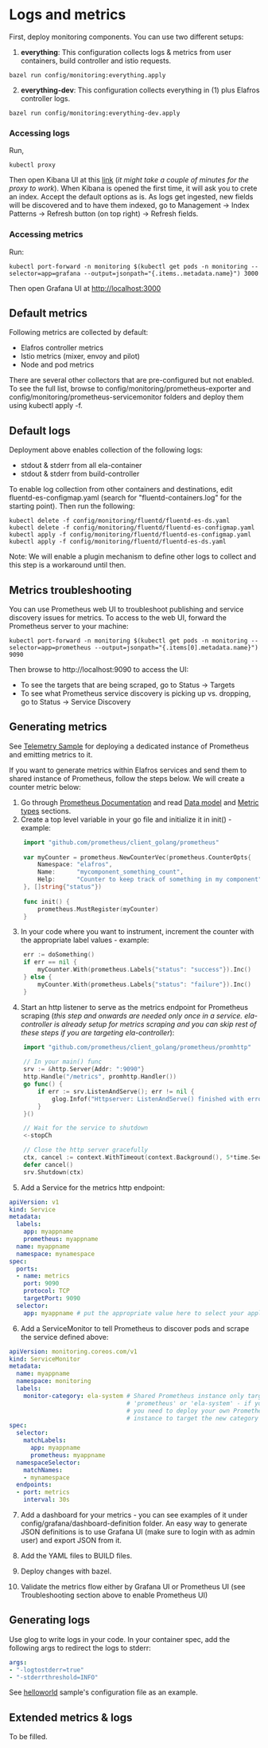 # Logs and metrics

First, deploy monitoring components. You can use two different setups:
1. **everything**: This configuration collects logs & metrics from user containers, build controller and istio requests.
```shell
bazel run config/monitoring:everything.apply
```

2. **everything-dev**: This configuration collects everything in (1) plus Elafros controller logs.
```shell
bazel run config/monitoring:everything-dev.apply
```

### Accessing logs
Run, 

```shell
kubectl proxy
```
Then open Kibana UI at this [link](http://localhost:8001/api/v1/namespaces/monitoring/services/kibana-logging/proxy/app/kibana) 
(*it might take a couple of minutes for the proxy to work*). 
When Kibana is opened the first time, it will ask you to crete an index. Accept the default options as is. As logs get ingested,
new fields will be discovered and to have them indexed, go to Management -> Index Patterns -> Refresh button (on top right) -> Refresh fields.

### Accessing metrics

Run:

```shell
kubectl port-forward -n monitoring $(kubectl get pods -n monitoring --selector=app=grafana --output=jsonpath="{.items..metadata.name}") 3000
```

Then open Grafana UI at [http://localhost:3000](http://localhost:3000)

## Default metrics
Following metrics are collected by default:
* Elafros controller metrics
* Istio metrics (mixer, envoy and pilot)
* Node and pod metrics

There are several other collectors that are pre-configured but not enabled. To see the full list, browse to config/monitoring/prometheus-exporter and config/monitoring/prometheus-servicemonitor folders and deploy them using kubectl apply -f.

## Default logs
Deployment above enables collection of the following logs:
* stdout & stderr from all ela-container
* stdout & stderr from build-controller

To enable log collection from other containers and destinations, edit fluentd-es-configmap.yaml (search for "fluentd-containers.log" for the starting point). Then run the following:
```shell
kubectl delete -f config/monitoring/fluentd/fluentd-es-ds.yaml
kubectl delete -f config/monitoring/fluentd/fluentd-es-configmap.yaml
kubectl apply -f config/monitoring/fluentd/fluentd-es-configmap.yaml
kubectl apply -f config/monitoring/fluentd/fluentd-es-ds.yaml
```

Note: We will enable a plugin mechanism to define other logs to collect and this step is a workaround until then.

## Metrics troubleshooting

You can use Prometheus web UI to troubleshoot publishing and service discovery issues for metrics.
To access to the web UI, forward the Prometheus server to your machine:

```shell
kubectl port-forward -n monitoring $(kubectl get pods -n monitoring --selector=app=prometheus --output=jsonpath="{.items[0].metadata.name}") 9090
```

Then browse to http://localhost:9090 to access the UI:
* To see the targets that are being scraped, go to Status -> Targets
* To see what Prometheus service discovery is picking up vs. dropping, go to Status -> Service Discovery

## Generating metrics

See [Telemetry Sample](../sample/telemetrysample/README.md) for deploying a dedicated instance of Prometheus 
and emitting metrics to it.

If you want to generate metrics within Elafros services and send them to shared instance of Prometheus, 
follow the steps below. We will create a counter metric below:
1. Go through [Prometheus Documentation](https://prometheus.io/docs/introduction/overview/) 
and read [Data model](https://prometheus.io/docs/concepts/data_model/) and 
[Metric types](https://prometheus.io/docs/concepts/metric_types/) sections.
2. Create a top level variable in your go file and initialize it in init() - example:

```go
    import "github.com/prometheus/client_golang/prometheus"
    
    var myCounter = prometheus.NewCounterVec(prometheus.CounterOpts{
        Namespace: "elafros",
        Name:      "mycomponent_something_count",
        Help:      "Counter to keep track of something in my component",
    }, []string{"status"})
    
    func init() {
        prometheus.MustRegister(myCounter)
    }
```
3. In your code where you want to instrument, increment the counter with the appropriate label values - example:

```go
    err := doSomething()
    if err == nil {
        myCounter.With(prometheus.Labels{"status": "success"}).Inc()
    } else {
        myCounter.With(prometheus.Labels{"status": "failure"}).Inc()
    }
```
4. Start an http listener to serve as the metrics endpoint for Prometheus scraping (_this step and onwards are needed 
only once in a service. ela-controller is already setup for metrics scraping and you can skip rest of these steps
if you are targeting ela-controller_):

```go
    import "github.com/prometheus/client_golang/prometheus/promhttp"
    
    // In your main() func
    srv := &http.Server{Addr: ":9090"}
    http.Handle("/metrics", promhttp.Handler())
    go func() {
        if err := srv.ListenAndServe(); err != nil {
            glog.Infof("Httpserver: ListenAndServe() finished with error: %s", err)
        }
    }()

    // Wait for the service to shutdown
    <-stopCh

    // Close the http server gracefully
    ctx, cancel := context.WithTimeout(context.Background(), 5*time.Second)
    defer cancel()
    srv.Shutdown(ctx)

```

5. Add a Service for the metrics http endpoint:

```yaml
apiVersion: v1
kind: Service
metadata:
  labels:
    app: myappname
    prometheus: myappname
  name: myappname
  namespace: mynamespace
spec:
  ports:
  - name: metrics
    port: 9090
    protocol: TCP
    targetPort: 9090
  selector:
    app: myappname # put the appropriate value here to select your application
```

6. Add a ServiceMonitor to tell Prometheus to discover pods and scrape the service defined above:

```yaml
apiVersion: monitoring.coreos.com/v1
kind: ServiceMonitor
metadata:
  name: myappname
  namespace: monitoring
  labels:
    monitor-category: ela-system # Shared Prometheus instance only targets 'k8s', 'istio', 'node',
                                 # 'prometheus' or 'ela-system' - if you pick something else, 
                                 # you need to deploy your own Prometheus instance or edit shared
                                 # instance to target the new category
spec:
  selector:
    matchLabels:
      app: myappname
      prometheus: myappname
  namespaceSelector:
    matchNames:
    - mynamespace
  endpoints:
  - port: metrics
    interval: 30s
```

7. Add a dashboard for your metrics - you can see examples of it under 
config/grafana/dashboard-definition folder. An easy way to generate JSON 
definitions is to use Grafana UI (make sure to login with as admin user) and export JSON from it.

8. Add the YAML files to BUILD files.

9. Deploy changes with bazel.

10. Validate the metrics flow either by Grafana UI or Prometheus UI (see Troubleshooting section 
above to enable Prometheus UI)

## Generating logs
Use glog to write logs in your code. In your container spec, add the following args to redirect the logs to stderr:
```yaml
args:
- "-logtostderr=true"
- "-stderrthreshold=INFO"
```

See [helloworld](../sample/helloworld/README.md) sample's configuration file as an example.

## Extended metrics & logs
To be filled.
